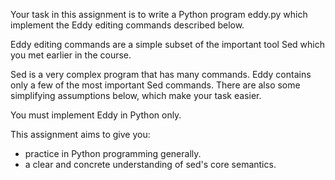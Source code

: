 Your task in this assignment is to write a Python program eddy.py which implement the Eddy editing commands described below.

Eddy editing commands are a simple subset of the important tool Sed which you met earlier in the course.

Sed is a very complex program that has many commands.
Eddy contains only a few of the most important Sed commands.
There are also some simplifying assumptions below, which make your task easier.

You must implement Eddy in Python only.

This assignment aims to give you:

- practice in Python programming generally.
- a clear and concrete understanding of sed's core semantics.
